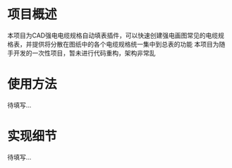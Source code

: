 # 项目概述
本项目为CAD强电电缆规格自动填表插件，可以快速创建强电画图常见的电缆规格表，并提供将分散在图纸中的各个电缆规格统一集中到总表的功能
本项目为随手开发的一次性项目，暂未进行代码重构，架构非常乱

# 使用方法
待填写...

# 实现细节
待填写...
